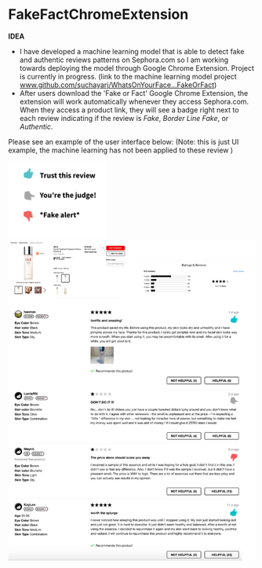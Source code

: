 # FakeFactChromeExtension
**IDEA** 
- I have developed a machine learning model that is able to detect fake and authentic reviews patterns on Sephora.com so I am working towards deploying the model through Google Chrome Extension. Project is currently in progress. (link to the machine learning model project www.github.com/suchayarj/WhatsOnYourFace...FakeOrFact)
- After users download the 'Fake or Fact' Google Chrome Extension, the extension will work automatically whenever they access Sephora.com. When they access a product link, they will see a badge right next to each review indicating if the review is *Fake*, *Border Line Fake*, or *Authentic*.

Please see an example of the user interface below:
(Note: this is just UI example, the machine learning has not been applied to these review )
 <p>
    <img src="images/Legends.png" width=200>
    <img src="images/GOOGLE CHROME.png" width = 800>
    </p>

